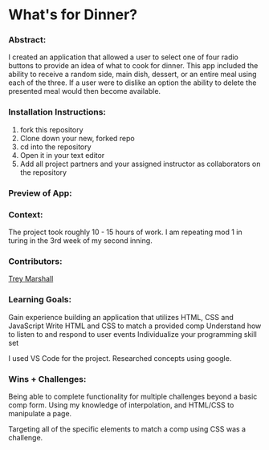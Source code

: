 # What's for Dinner? 

### Abstract:
I created an application that allowed a user to select one of four radio buttons to provide an idea of what to cook for dinner. This app included the ability to receive a random side, main dish, dessert, or an entire meal using each of the three. If a user were to dislike an option the ability to delete the presented meal would then become available. 

### Installation Instructions:
1. fork this repository
2. Clone down your new, forked repo
3. cd into the repository
4. Open it in your text editor
5. Add all project partners and your assigned instructor as collaborators on the repository

### Preview of App:


### Context:
The project took roughly 10 - 15 hours of work. I am repeating mod 1 in turing in the 3rd week of my second inning.

### Contributors:
[Trey Marshall](https://github.com/tdmburr)


### Learning Goals:
Gain experience building an application that utilizes HTML, CSS and JavaScript
Write HTML and CSS to match a provided comp
Understand how to listen to and respond to user events
Individualize your programming skill set

I used VS Code for the project. Researched concepts using google.

### Wins + Challenges:
Being able to complete functionality for multiple challenges beyond a basic comp form.
Using my knowledge of interpolation, and HTML/CSS to manipulate a page.

Targeting all of the specific elements to match a comp using CSS was a challenge.
